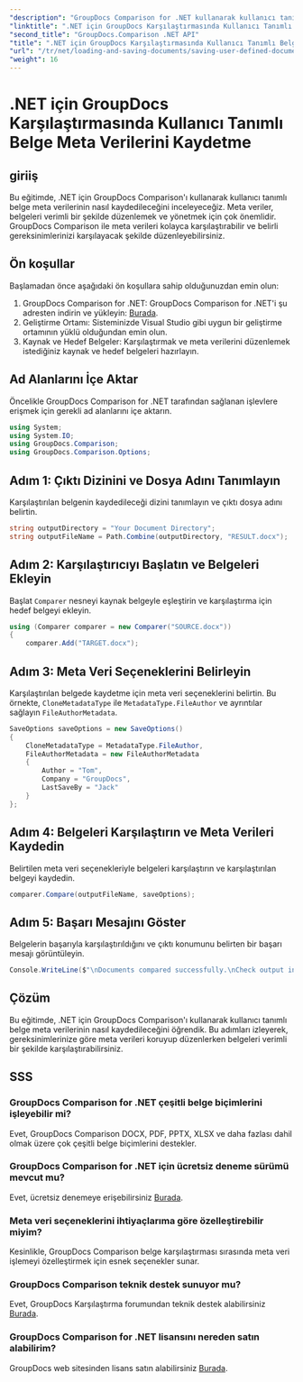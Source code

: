 ```yaml
---
"description": "GroupDocs Comparison for .NET kullanarak kullanıcı tanımlı belge meta verilerini nasıl kaydedeceğinizi öğrenin. Adım adım talimatlarla meta verileri kolayca karşılaştırın ve düzenleyin."
"linktitle": ".NET için GroupDocs Karşılaştırmasında Kullanıcı Tanımlı Belge Meta Verilerini Kaydetme"
"second_title": "GroupDocs.Comparison .NET API"
"title": ".NET için GroupDocs Karşılaştırmasında Kullanıcı Tanımlı Belge Meta Verilerini Kaydetme"
"url": "/tr/net/loading-and-saving-documents/saving-user-defined-document-metadata/"
"weight": 16
---
```


# .NET için GroupDocs Karşılaştırmasında Kullanıcı Tanımlı Belge Meta Verilerini Kaydetme

## giriiş
Bu eğitimde, .NET için GroupDocs Comparison'ı kullanarak kullanıcı tanımlı belge meta verilerinin nasıl kaydedileceğini inceleyeceğiz. Meta veriler, belgeleri verimli bir şekilde düzenlemek ve yönetmek için çok önemlidir. GroupDocs Comparison ile meta verileri kolayca karşılaştırabilir ve belirli gereksinimlerinizi karşılayacak şekilde düzenleyebilirsiniz.
## Ön koşullar
Başlamadan önce aşağıdaki ön koşullara sahip olduğunuzdan emin olun:
1. GroupDocs Comparison for .NET: GroupDocs Comparison for .NET'i şu adresten indirin ve yükleyin: [Burada](https://releases.groupdocs.com/comparison/net/).
2. Geliştirme Ortamı: Sisteminizde Visual Studio gibi uygun bir geliştirme ortamının yüklü olduğundan emin olun.
3. Kaynak ve Hedef Belgeler: Karşılaştırmak ve meta verilerini düzenlemek istediğiniz kaynak ve hedef belgeleri hazırlayın.

## Ad Alanlarını İçe Aktar
Öncelikle GroupDocs Comparison for .NET tarafından sağlanan işlevlere erişmek için gerekli ad alanlarını içe aktarın.
```csharp
using System;
using System.IO;
using GroupDocs.Comparison;
using GroupDocs.Comparison.Options;
```
## Adım 1: Çıktı Dizinini ve Dosya Adını Tanımlayın
Karşılaştırılan belgenin kaydedileceği dizini tanımlayın ve çıktı dosya adını belirtin.
```csharp
string outputDirectory = "Your Document Directory";
string outputFileName = Path.Combine(outputDirectory, "RESULT.docx");
```
## Adım 2: Karşılaştırıcıyı Başlatın ve Belgeleri Ekleyin
Başlat `Comparer` nesneyi kaynak belgeyle eşleştirin ve karşılaştırma için hedef belgeyi ekleyin.
```csharp
using (Comparer comparer = new Comparer("SOURCE.docx"))
{
    comparer.Add("TARGET.docx");
```
## Adım 3: Meta Veri Seçeneklerini Belirleyin
Karşılaştırılan belgede kaydetme için meta veri seçeneklerini belirtin. Bu örnekte, `CloneMetadataType` ile `MetadataType.FileAuthor` ve ayrıntılar sağlayın `FileAuthorMetadata`.
```csharp
SaveOptions saveOptions = new SaveOptions()
{
    CloneMetadataType = MetadataType.FileAuthor,
    FileAuthorMetadata = new FileAuthorMetadata
    {
        Author = "Tom",
        Company = "GroupDocs",
        LastSaveBy = "Jack"
    }
};
```
## Adım 4: Belgeleri Karşılaştırın ve Meta Verileri Kaydedin
Belirtilen meta veri seçenekleriyle belgeleri karşılaştırın ve karşılaştırılan belgeyi kaydedin.
```csharp
comparer.Compare(outputFileName, saveOptions);
```
## Adım 5: Başarı Mesajını Göster
Belgelerin başarıyla karşılaştırıldığını ve çıktı konumunu belirten bir başarı mesajı görüntüleyin.
```csharp
Console.WriteLine($"\nDocuments compared successfully.\nCheck output in {outputDirectory}.");
```

## Çözüm
Bu eğitimde, .NET için GroupDocs Comparison'ı kullanarak kullanıcı tanımlı belge meta verilerinin nasıl kaydedileceğini öğrendik. Bu adımları izleyerek, gereksinimlerinize göre meta verileri koruyup düzenlerken belgeleri verimli bir şekilde karşılaştırabilirsiniz.
## SSS
### GroupDocs Comparison for .NET çeşitli belge biçimlerini işleyebilir mi?
Evet, GroupDocs Comparison DOCX, PDF, PPTX, XLSX ve daha fazlası dahil olmak üzere çok çeşitli belge biçimlerini destekler.
### GroupDocs Comparison for .NET için ücretsiz deneme sürümü mevcut mu?
Evet, ücretsiz denemeye erişebilirsiniz [Burada](https://releases.groupdocs.com/).
### Meta veri seçeneklerini ihtiyaçlarıma göre özelleştirebilir miyim?
Kesinlikle, GroupDocs Comparison belge karşılaştırması sırasında meta veri işlemeyi özelleştirmek için esnek seçenekler sunar.
### GroupDocs Comparison teknik destek sunuyor mu?
Evet, GroupDocs Karşılaştırma forumundan teknik destek alabilirsiniz [Burada](https://forum.groupdocs.com/c/comparison/12).
### GroupDocs Comparison for .NET lisansını nereden satın alabilirim?
GroupDocs web sitesinden lisans satın alabilirsiniz [Burada](https://purchase.groupdocs.com/buy).